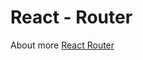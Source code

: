 # React - Router

About more [React Router](https://reactrouter.com/docs/en/v6/getting-started/overview)

